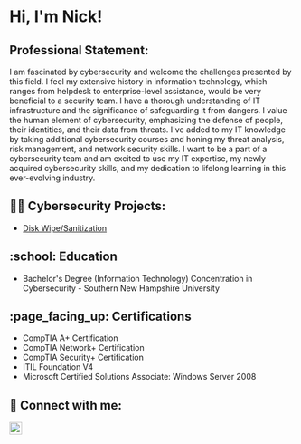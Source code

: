 <h1>Hi, I'm Nick! </h1>

<h2> Professional Statement:</h2>

I am fascinated by cybersecurity and welcome the challenges presented by this field. I feel my extensive history in information technology, which ranges from helpdesk to enterprise-level assistance, would be very beneficial to a security team. I have a thorough understanding of IT infrastructure and the significance of safeguarding it from dangers. I value the human element of cybersecurity, emphasizing the defense of people, their identities, and their data from threats. I've added to my IT knowledge by taking additional cybersecurity courses and honing my threat analysis, risk management, and network security skills. I want to be a part of a cybersecurity team and am excited to use my IT expertise, my newly acquired cybersecurity skills, and my dedication to lifelong learning in this ever-evolving industry.


<h2>👨‍💻 Cybersecurity Projects:</h2>

  - [Disk Wipe/Sanitization](https://github.com/nickhodge1/diskwipe_sanitization)


<h2>:school: Education</h2>

- Bachelor's Degree (Information Technology) Concentration in Cybersecurity - Southern New Hampshire University


<h2>:page_facing_up: Certifications</h2>

- CompTIA A+ Certification
- CompTIA Network+ Certification
- CompTIA Security+ Certification
- ITIL Foundation V4
- Microsoft Certified Solutions Associate: Windows Server 2008


<h2> 🤳 Connect with me:</h2>

[<img align="left" alt="NickHodge | LinkedIn" width="22px" src="https://cdn.jsdelivr.net/npm/simple-icons@v3/icons/linkedin.svg" />][linkedin]

[linkedin]: https://linkedin.com/in/xxxxx


